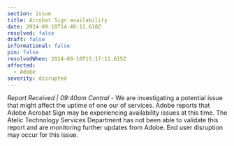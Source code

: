 ```yaml
---
section: issue
title: Acrobat Sign availability
date: 2024-09-10T14:40:11.610Z
resolved: false
draft: false
informational: false
pin: false
resolvedWhen: 2024-09-10T15:17:11.615Z
affected:
  - Adobe
severity: disrupted
---
```

*Report Received | 09:40am Central* - We are investigating a potential issue that might affect the uptime of one our of services. Adobe reports that Adobe Acrobat Sign may be experiencing availability issues at this time. The Atelic Technology Services Department has not been able to validate this report and are monitoring further updates from Adobe. End user disruption may occur for this issue.